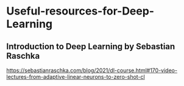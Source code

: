# Useful-resources-for-Deep-Learning

## Introduction to Deep Learning by Sebastian Raschka
https://sebastianraschka.com/blog/2021/dl-course.html#170-video-lectures-from-adaptive-linear-neurons-to-zero-shot-cl

